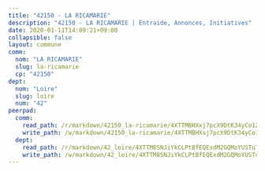 ```yaml
---
title: "42150 - LA RICAMARIE"
description: "42150 - LA RICAMARIE | Entraide, Annonces, Initiatives"
date: 2020-01-11T14:09:21+09:00
collapsible: false
layout: commune
comm:
  nom: "LA RICAMARIE"
  slug: la-ricamarie
  cp: "42150"
dept:
  nom: "Loire"
  slug: loire
  num: "42"
peerpad:
  comm:
    read_path: /r/markdown/42150_la-ricamarie/4XTTMBHXxj7pcX9DtK34yCo1Z7e1CjbWKHJEvhj2wxEJQQDDc
    write_path: /w/markdown/42150_la-ricamarie/4XTTMBHXxj7pcX9DtK34yCo1Z7e1CjbWKHJEvhj2wxEJQQDDc-K3TgTcamtXHbZeg7rqAM4wcf3SSKhmEyceKtVJvhHQrk6EV69H1Au3zv67DnyPwvqWjrX9eBQyvJoHVdY9Rg8exidX3eHPGM8nLVLy7XJMSP1mYTZePM1U74MhRZsKSRzUxKbwdc
  dept:
    read_path: /r/markdown/42_loire/4XTTM8SNJiYkCLPtBfEQExdM2GQMoYUSTuTytLrQfQVaaYJeW
    write_path: /w/markdown/42_loire/4XTTM8SNJiYkCLPtBfEQExdM2GQMoYUSTuTytLrQfQVaaYJeW-K3TgUi5YJecchkttgL3M6Pu99u8hH2akRrHDb4XXZXATCvGiyzrNbe23fQbzNYiKWDR2re6vQN4Gxv5BQ2dayjGg1AqxtpHRtgi6cm74UeqjVtXM2ZJFa6mvBKTRc4s3X6tJYycN
---
```



